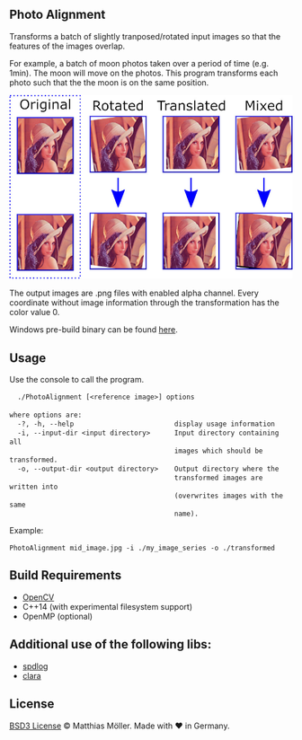 ## Photo Alignment
Transforms a batch of slightly tranposed/rotated input images so that the features of the images overlap.

For example, a batch of moon photos taken over a period of time (e.g. 1min).
The moon will move on the photos.
This program transforms each photo such that the the moon is on the same position.

![Illustration](/img/example.jpg)

The output images are .png files with enabled alpha channel.
Every coordinate without image information through the transformation has the color value 0.

Windows pre-build binary can be found [here](https://github.com/TinyTinni/PhotoAlignment/releases/).


## Usage
Use the console to call the program.
```
  ./PhotoAlignment [<reference image>] options

where options are:
  -?, -h, --help                         display usage information
  -i, --input-dir <input directory>      Input directory containing all
                                         images which should be transformed.
  -o, --output-dir <output directory>    Output directory where the
                                         transformed images are written into
                                         (overwrites images with the same
                                         name).
```

Example:
```
PhotoAlignment mid_image.jpg -i ./my_image_series -o ./transformed
```

## Build Requirements
- [OpenCV](https://opencv.org/)
- C++14 (with experimental filesystem support)
- OpenMP (optional)

## Additional use of the following libs:
- [spdlog](https://github.com/gabime/spdlog)
- [clara](https://github.com/catchorg/Clara)

## License
[BSD3 License](./LICENSE) © Matthias Möller. Made with ♥ in Germany.
